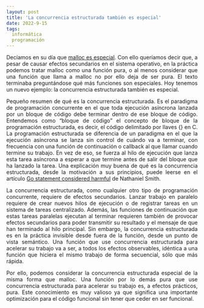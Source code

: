 ```yaml
---
layout: post
title: 'La concurrencia estructurada también es especial'
date: 2022-9-15
tags:
  informática
  programación
---
```

<p style='text-align: justify;'>Decíamos en su día que <a href="https://asielorz.github.io/malloc-es-especial/">malloc es especial</a>. Con ello queríamos decir que, a pesar de causar efectos secundarios en el sistema operativo, en la práctica podemos tratar malloc como una función pura, o al menos considerar que una función que llama a malloc no por ello deja de ser pura. El texto terminaba preguntándose qué más funciones son especiales. Hoy tenemos un nuevo ejemplo: la concurrencia estructurada también es especial.</p>

<p style='text-align: justify;'>Pequeño resumen de qué es la concurrencia estructurada. Es el paradigma de programación concurrente en el que toda ejecución asíncrona lanzada por un bloque de código debe terminar dentro de ese bloque de código. Entendemos como “bloque de código” el concepto de bloque de la programación estructurada, es decir, el código delimitado por llaves {} en C. La programación estructurada se diferencia de un paradigma en el que la ejecución asíncrona se lanza sin control de cuándo va a terminar, con frecuencia con una función de continuación o callback al que llamar cuando termine su trabajo. En vez de eso, se fuerza al hilo de ejecución que lanza esta tarea asíncrona a esperar a que termine antes de salir del bloque que ha lanzado la tarea. Una explicación muy buena de qué es la concurrencia estructurada, desde la motivación a sus principios, puede leerse en el artículo <a href="https://vorpus.org/blog/notes-on-structured-concurrency-or-go-statement-considered-harmful/">Go statement considered harmful</a> de Nathaniel Smith.</p>

<p style='text-align: justify;'>La concurrencia estructurada, como cualquier otro tipo de programación concurrente, requiere de efectos secundarios. Lanzar trabajo en paralelo requiere de crear nuevos hilos de ejecución o de registrar tareas en un sistema de tareas centralizado. Además, las funciones de continuación que estas tareas paralelas ejecutan al terminar requieren también de provocar efectos secundarios para poder transmitir su resultado y el mensaje de que han terminado al hilo principal. Sin embargo, la concurrencia estructurada es en la práctica invisible desde fuera de la función, desde un punto de vista semántico. Una función que use concurrencia estructurada para acelerar su trabajo va a ser, a todos los efectos observables, idéntica a una función que hiciera el mismo trabajo de forma secuencial, sólo que más rápida.</p>

<p style='text-align: justify;'>Por ello, podemos considerar la concurrencia estructurada especial de la misma forma que malloc. Una función por lo demás pura que use concurrencia estructurada para acelerar su trabajo es, a efectos prácticos, pura. Este conocimiento es muy valioso ya que significa una importante optimización para el código funcional sin tener que ceder en ser funcional.</p>
